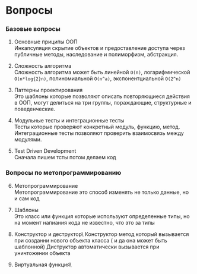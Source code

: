# Вопросы

### Базовые вопросы
1) Основные приципы ООП\
    Инкапсуляция скрытие объектов и предоставление доступа через публичные методы, наследование и полиморфизм, абстракция.

2) Сложность алгоритма\
    Сложность алгоритма может быть линейной `O(n)`, логарифмической `O(n*log{2}n)`, полиномиальной `O(n^a)`, экспонентциальной `O(2^n)`

3) Паттерны проектирования\
    Это шаблоны которые позволяют описать повторяющиеся действия в ООП, могут делиться на три группы, пораждающие, структурные и поведенческие.

4) Модульные тесты и интеграционные тесты\
    Тесты которые проверяют конкретный модуль, функцию, метод. Интеграционные тесты позволяют проверить взаимосвязь между модулями.

5) Test Driven Development\
    Сначала пишем тсты потом делаем код

### Вопросы по метопрограммированию

6) Метопрограммирование\
    Метопрограммирование это способ изменять не только данные, но и сам код

7) Шаблоны\
    Это класс или функция которые используют определенные типы, но на момент напиания кода не известно, что это за типы

8) Конструктор и деструктор\ 
    Конструктор метод который вызывается при созданни нового объекта класса ( и да она может быть шаблонной)
    Диструктор автоматически вызывается при уничтожении объекта

9) Виртуальная функция\     